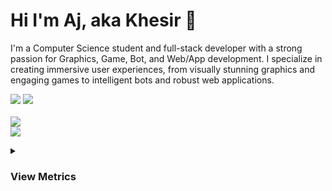<h1>Hi I'm Aj, aka Khesir 👋</h1>
<p>I'm a Computer Science student and full-stack developer with a strong passion for Graphics, Game, Bot, and Web/App development. I specialize in creating immersive user experiences, from visually stunning graphics and engaging games to intelligent bots and robust web applications.
</p>

<a href="[#](https://www.linkedin.com/in/aj-tollo-bab562234/)"> <img src="https://img.shields.io/badge/LinkedIn-0077B5?style=for-the-badge&logo=linkedin&logoColor=white"></a>
<a href="[ajtollo22@gmail.com](https://mail.google.com/mail/u/0/#inbox?compose=GTvVlcRzCMvwsQgQWLHwltrsjXbwvHmDdlvdqwKQjCnQNcCxMzWnrFSXBlPbMxVTTGWmxgJrQkgSD)"> <img src="https://img.shields.io/badge/Gmail-D14836?style=for-the-badge&logo=gmail&logoColor=white"> </a>
<br>
<br>
<img src="https://skillicons.dev/icons?i=js,ts,react,next,laravel,nodejs,mysql,prisma,postgres,mongo" />
<br>
<img src="https://skillicons.dev/icons?i=cs,unity,py,java,cpp" />

<details>
    <summary>
        <h3>View Metrics</h3>
    </summary>
    <a href="#">
        <img align="center" src="https://github-readme-stats.vercel.app/api/top-langs?username=khesir&layout=compact&langs_count=8&card_width=320&border_color=247a4d&title_color=247a4d" />
    </a>
    <a href="#">
        <img align="center" src="https://github-readme-stats.vercel.app/api?username=khesir&show_icons=false&theme=tokyonight" />
    </a>
</details>
